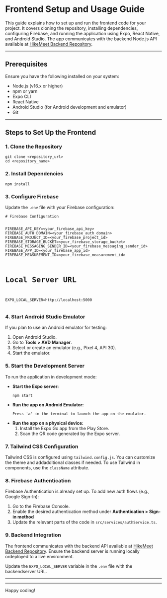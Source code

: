 <!DOCTYPE html>
<html lang="en">
<head>
    <meta charset="UTF-8">
    <meta name="viewport" content="width=device-width, initial-scale=1.0">    
</head>
<body>    <h1>Frontend Setup and Usage Guide</h1>
    <p>This guide explains how to set up and run the frontend code for your project. It covers cloning the repository, installing dependencies, configuring Firebase, and running the application using Expo, React Native, and Android Studio. The app communicates with the backend Node.js API available at <a href="https://github.com/HikeMeet/HikeMeet-Backend.git">HikeMeet Backend Repository</a>.</p>
    <hr>
    <div class="section">        <h2>Prerequisites</h2>        <p>Ensure you have the following installed on your system:</p>        <ul>            <li>Node.js (v16.x or higher)</li>            <li>npm or yarn</li>            <li>Expo CLI</li>            <li>React Native</li>            <li>Android Studio (for Android development and emulator)</li>            <li>Git</li>        </ul>    </div>
    <hr>
    <div class="section">        <h2>Steps to Set Up the Frontend</h2>
        <h3>1. Clone the Repository</h3>        <pre><code>git clone &lt;repository_url&gt;
cd &lt;repository_name&gt;</code></pre>
        <h3>2. Install Dependencies</h3>        <pre><code>npm install</code></pre>
        <h3>3. Configure Firebase</h3>        <p>Update the <code>.env</code> file with your Firebase configuration:</p>        <pre><code># Firebase Configuration

FIREBASE_API_KEY=&lt;your_firebase_api_key&gt;
FIREBASE_AUTH_DOMAIN=&lt;your_firebase_auth_domain&gt;
FIREBASE_PROJECT_ID=&lt;your_firebase_project_id&gt;
FIREBASE_STORAGE_BUCKET=&lt;your_firebase_storage_bucket&gt;
FIREBASE_MESSAGING_SENDER_ID=&lt;your_firebase_messaging_sender_id&gt;
FIREBASE_APP_ID=&lt;your_firebase_app_id&gt;
FIREBASE_MEASUREMENT_ID=&lt;your_firebase_measurement_id&gt;

# Local Server URL

EXPO_LOCAL_SERVER=http://localhost:5000</code></pre>

<h3>4. Start Android Studio Emulator</h3> <p>If you plan to use an Android emulator for testing:</p> <ol> <li>Open Android Studio.</li> <li>Go to <strong>Tools &gt; AVD Manager</strong>.</li> <li>Select or create an emulator (e.g., Pixel 4, API 30).</li> <li>Start the emulator.</li> </ol>
<h3>5. Start the Development Server</h3> <p>To run the application in development mode:</p> <ul> <li><strong>Start the Expo server:</strong> <pre><code>npm start</code></pre> </li> <li><strong>Run the app on Android Emulator:</strong> <pre><code>Press 'a' in the terminal to launch the app on the emulator.</code></pre> </li> <li><strong>Run the app on a physical device:</strong> <ol> <li>Install the Expo Go app from the Play Store.</li> <li>Scan the QR code generated by the Expo server.</li> </ol> </li> </ul>

  <h3>7. Tailwind CSS Configuration</h3>
  <p>Tailwind CSS is configured using <code>tailwind.config.js</code>. You can customize the theme and addadditional classes if needed. To use Tailwind in components, use the <code>className</code> attribute.</p>

  <h3>8. Firebase Authentication</h3>
  <p>Firebase Authentication is already set up. To add new auth flows (e.g., Google Sign-In):</p>
  <ol>
      <li>Go to the Firebase Console.</li>
      <li>Enable the desired authentication method under <strong>Authentication &gt; Sign-in method</strong></li>
      <li>Update the relevant parts of the code in <code>src/services/authService.ts</code>.</li>
  </ol>

  <h3>9. Backend Integration</h3>
  <p>The frontend communicates with the backend API available at <a href="https://github.com/HikeMeetHikeMeet-Backend.git">HikeMeet Backend Repository</a>. Ensure the backend server is running locally ordeployed to a live environment.</p>
  <p>Update the <code>EXPO_LOCAL_SERVER</code> variable in the <code>.env</code> file with the backendserver URL.</p>  </div>

   <hr>


<hr>
<p>Happy coding!</p>

</body>
</html>
